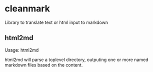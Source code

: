 # cleanmark

Library to translate text or html input to markdown

## html2md

Usage: html2md <directory>

html2md will parse a toplevel directory, outputing one or more named markdown files based on the content. 
